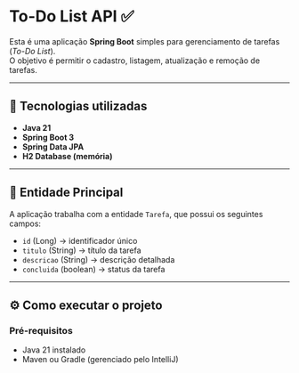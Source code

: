 # To-Do List API ✅

Esta é uma aplicação **Spring Boot** simples para gerenciamento de tarefas (*To-Do List*).  
O objetivo é permitir o cadastro, listagem, atualização e remoção de tarefas.

---

## 🚀 Tecnologias utilizadas
- **Java 21**
- **Spring Boot 3**
- **Spring Data JPA**
- **H2 Database (memória)**

---

## 📌 Entidade Principal
A aplicação trabalha com a entidade `Tarefa`, que possui os seguintes campos:
- `id` (Long) → identificador único
- `titulo` (String) → título da tarefa
- `descricao` (String) → descrição detalhada
- `concluida` (boolean) → status da tarefa

---

## ⚙️ Como executar o projeto

### Pré-requisitos
- Java 21 instalado
- Maven ou Gradle (gerenciado pelo IntelliJ)

